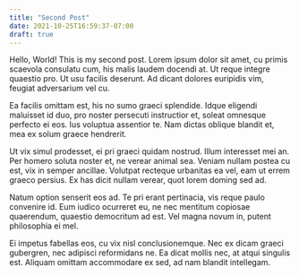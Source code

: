 ```yaml
---
title: "Second Post"
date: 2021-10-25T16:59:37-07:00
draft: true
---
```


Hello, World! This is my second post.
Lorem ipsum dolor sit amet, cu primis scaevola consulatu cum, his malis laudem docendi at. Ut reque integre quaestio pro. Ut usu facilis deserunt. Ad dicant dolores euripidis vim, feugiat adversarium vel cu.

Ea facilis omittam est, his no sumo graeci splendide. Idque eligendi maluisset id duo, pro noster persecuti instructior et, soleat omnesque perfecto ei eos. Ius voluptua assentior te. Nam dictas oblique blandit et, mea ex solum graece hendrerit.

Ut vix simul prodesset, ei pri graeci quidam nostrud. Illum interesset mei an. Per homero soluta noster et, ne verear animal sea. Veniam nullam postea cu est, vix in semper ancillae. Volutpat recteque urbanitas ea vel, eam ut errem graeco persius. Ex has dicit nullam verear, quot lorem doming sed ad.

Natum option senserit eos ad. Te pri erant pertinacia, vis reque paulo convenire id. Eum iudico ocurreret eu, ne nec mentitum copiosae quaerendum, quaestio democritum ad est. Vel magna novum in, putent philosophia ei mel.

Ei impetus fabellas eos, cu vix nisl conclusionemque. Nec ex dicam graeci gubergren, nec adipisci reformidans ne. Ea dicat mollis nec, at atqui singulis est. Aliquam omittam accommodare ex sed, ad nam blandit intellegam.

